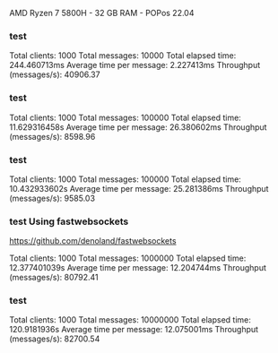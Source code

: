 AMD Ryzen 7 5800H - 32 GB RAM - POPos 22.04
### test
Total clients: 1000
Total messages: 10000
Total elapsed time: 244.460713ms
Average time per message: 2.227413ms
Throughput (messages/s): 40906.37
### test
Total clients: 1000
Total messages: 100000
Total elapsed time: 11.629316458s
Average time per message: 26.380602ms
Throughput (messages/s): 8598.96
### test
Total clients: 1000
Total messages: 100000
Total elapsed time: 10.432933602s
Average time per message: 25.281386ms
Throughput (messages/s): 9585.03

### test Using fastwebsockets
https://github.com/denoland/fastwebsockets

Total clients: 1000
Total messages: 1000000
Total elapsed time: 12.377401039s
Average time per message: 12.204744ms
Throughput (messages/s): 80792.41

### test
Total clients: 1000
Total messages: 10000000
Total elapsed time: 120.9181936s
Average time per message: 12.075001ms
Throughput (messages/s): 82700.54


